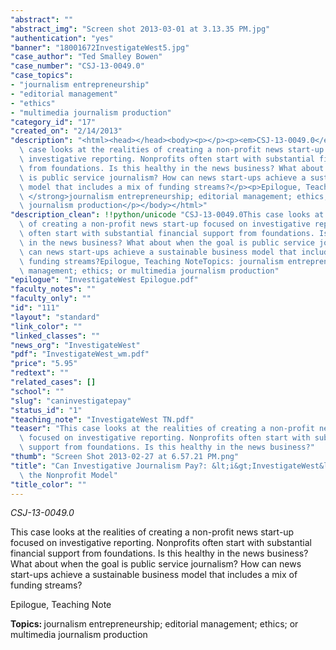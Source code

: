 ```yaml
---
"abstract": ""
"abstract_img": "Screen shot 2013-03-01 at 3.13.35 PM.jpg"
"authentication": "yes"
"banner": "18001672InvestigateWest5.jpg"
"case_author": "Ted Smalley Bowen"
"case_number": "CSJ-13-0049.0"
"case_topics":
- "journalism entrepreneurship"
- "editorial management"
- "ethics"
- "multimedia journalism production"
"category_id": "17"
"created_on": "2/14/2013"
"description": "<html><head></head><body><p></p><p><em>CSJ-13-0049.0</em></p><p>This\
  \ case looks at the realities of creating a non-profit news start-up focused on\
  \ investigative reporting. Nonprofits often start with substantial financial support\
  \ from foundations. Is this healthy in the news business? What about when the goal\
  \ is public service journalism? How can news start-ups achieve a sustainable business\
  \ model that includes a mix of funding streams?</p><p>Epilogue, Teaching Note</p><p><strong>Topics:\
  \ </strong>journalism entrepreneurship; editorial management; ethics; or multimedia\
  \ journalism production</p></body></html>"
"description_clean": !!python/unicode "CSJ-13-0049.0This case looks at the realities\
  \ of creating a non-profit news start-up focused on investigative reporting. Nonprofits\
  \ often start with substantial financial support from foundations. Is this healthy\
  \ in the news business? What about when the goal is public service journalism? How\
  \ can news start-ups achieve a sustainable business model that includes a mix of\
  \ funding streams?Epilogue, Teaching NoteTopics: journalism entrepreneurship; editorial\
  \ management; ethics; or multimedia journalism production"
"epilogue": "InvestigateWest Epilogue.pdf"
"faculty_notes": ""
"faculty_only": ""
"id": "111"
"layout": "standard"
"link_color": ""
"linked_classes": ""
"news_org": "InvestigateWest"
"pdf": "InvestigateWest_wm.pdf"
"price": "5.95"
"redtext": ""
"related_cases": []
"school": ""
"slug": "caninvestigatepay"
"status_id": "1"
"teaching_note": "InvestigateWest TN.pdf"
"teaser": "This case looks at the realities of creating a non-profit news start-up\
  \ focused on investigative reporting. Nonprofits often start with substantial financial\
  \ support from foundations. Is this healthy in the news business?"
"thumb": "Screen Shot 2013-02-27 at 6.57.21 PM.png"
"title": "Can Investigative Journalism Pay?: &lt;i&gt;InvestigateWest&lt;/i&gt; and\
  \ the Nonprofit Model"
"title_color": ""
---
```

<html><head></head><body><p></p><p><em>CSJ-13-0049.0</em></p><p>This case looks at the realities of creating a non-profit news start-up focused on investigative reporting. Nonprofits often start with substantial financial support from foundations. Is this healthy in the news business? What about when the goal is public service journalism? How can news start-ups achieve a sustainable business model that includes a mix of funding streams?</p><p>Epilogue, Teaching Note</p><p><strong>Topics: </strong>journalism entrepreneurship; editorial management; ethics; or multimedia journalism production</p></body></html>
